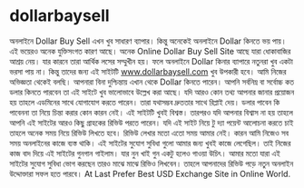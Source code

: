# dollarbaysell
অনলাইনে Dollar  Buy Sell এখন খুব সাধারণ ব্যাপার। কিন্তু অনেকেই অনলাইনে Dollar কিনতে ভয় পায়। এই ভয়েরও অনেক যুক্তিসংগত কারণ আছে। অনেক Online Dollar Buy Sell Site আছে যারা ধোকাবাজির আশ্রয় নেয়। যার কারনে তারা আর্থিক লসের সম্মুখীন হয়। ফলে অনলাইনে Dollar কিনার ব্যাপারে নতুনরা খুব একটা ভরসা পায় না। কিন্তু তাদের জন্য এই সাইটটি www.dollarbaysell.com খুব উপকারী হবে। আমি নিজের অভিজ্ঞতা থেকেই বলছি। আপনারা বিনা দুশ্চিন্তায় এখান থেকে Dollar কিনতে পারেন। আপনি সর্বনিম্ন বা সর্বোচ্চ কত ডলার কিনতে পারবেন তা এই সাইটে খুব ভালোভাবে উল্লেখ করা আছে। যদি আরও কোন তথ্য আপনার জানার প্রয়োজন হয় তাহলে এডমিনের সাথে যোগাযোগ করতে পারেন। তারা যথাসম্ভব দ্রুততার সাথে রিপ্লাই দেয়। ডলার পাবেন কি পাবেননা তা নিয়ে চিন্তা করার কোন কারন নেই। এই সাইটটি খুবই বিশ্বস্ত। তারপরও যদি আপনার বিশ্বাস না হয় তাহলে আপনি এই সাইটের আরও কিছু গ্রাহকের রিভিউ পরতে পারেন। যদি এই সাইট নিয়ে টু দ্যা পয়েন্ট আলোচনা করতে চাই তাহলে অনেক সময় নিয়ে রিভিউ লিখতে হবে। রিভিউ লেখার মতো এতো সময় আমার নেই। কারন আমি নিজেও সব সময় অনলাইনের কাজে ব্যস্ত থাকি। এই সাইটের সুযোগ সুবিধা গুলো আমার জন্য খুবই কাজে লেগেছিল। তাই নিজের কাজ বাদ দিয়ে এই সাইটের গুনগান গাইলাম। যার নুন খাই গুন একটু হলেও গাওয়া উচিৎ। আমার মতো যারা এই সাইটের সুযোগ সুবিধা ভোগ করছেন তারও মাঝে মাঝে রিভিও লিখবেন। তাহলে আপনাদের রিভিউ পড়ে নতুন অনলাইন উদ্দোক্তারা সফল হতে পারবে। At Last Prefer Best USD Exchange Site in Online World. 
